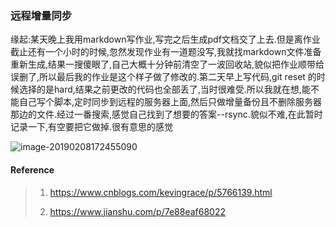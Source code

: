 ### 远程增量同步


缘起:某天晚上我用markdown写作业,写完之后生成pdf文档交了上去.但是离作业截止还有一个小时的时候,忽然发现作业有一道题没写,我就找markdown文件准备重新生成,结果一搜傻眼了,自己大概十分钟前清空了一波回收站,貌似把作业顺带给误删了,所以最后我的作业是这个样子做了修改的.第二天早上写代码,git reset 的时候选择的是hard,结果之前更改的代码也全部丢了,当时很难受.所以我就在想,能不能自己写个脚本,定时同步到远程的服务器上面,然后只做增量备份且不删除服务器那边的文件.经过一番搜索,感觉自己找到了想要的答案--rsync.貌似不难,在此暂时记录一下,有空要把它做掉.很有意思的感觉


![image-20190208172455090](https://raw.githubusercontent.com/Aaron0813/personal_conf/master/raspberry_pi/%E8%BF%9C%E7%A8%8B%E5%A2%9E%E9%87%8F%E5%90%8C%E6%AD%A5/image-20190208172455090.png)



#### Reference

> 1. https://www.cnblogs.com/kevingrace/p/5766139.html
>
> 2. https://www.jianshu.com/p/7e88eaf68022

